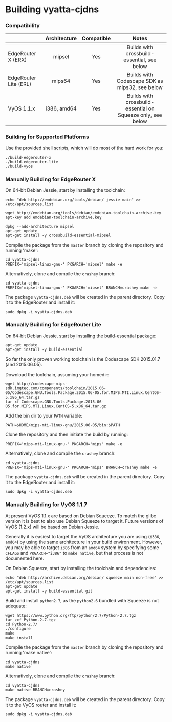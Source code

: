 # Building vyatta-cjdns

### Compatibility

|                       | Architecture | Compatible |                      Notes                                    |
|-----------------------|:------------:|:----------:|:-------------------------------------------------------------:|
|    EdgeRouter X (ERX) |    mipsel    |     Yes    | Builds with crossbuild-essential, see below                   |
| EdgeRouter Lite (ERL) |    mips64    |     Yes    | Builds with Codescape SDK as mips32, see below                |
|       VyOS 1.1.x      | i386, amd64  |     Yes    | Builds with crossbuild-essential on Squeeze only, see below   |

### Building for Supported Platforms

Use the provided shell scripts, which will do most of the hard work for you:
```
./build-edgerouter-x
./build-edgerouter-lite
./build-vyos
```

### Manually Building for EdgeRouter X

On 64-bit Debian Jessie, start by installing the toolchain:
```
echo "deb http://emdebian.org/tools/debian/ jessie main" >> /etc/apt/sources.list

wget http://emdebian.org/tools/debian/emdebian-toolchain-archive.key
apt-key add emdebian-toolchain-archive.key

dpkg --add-architecture mipsel
apt-get update
apt-get install -y crossbuild-essential-mipsel
```
Compile the package from the `master` branch by cloning the repository and running 'make':
```
cd vyatta-cjdns
PREFIX='mipsel-linux-gnu-' PKGARCH='mipsel' make -e
```
Alternatively, clone and compile the `crashey` branch:
```
cd vyatta-cjdns
PREFIX='mipsel-linux-gnu-' PKGARCH='mipsel' BRANCH=crashey make -e
```
The package `vyatta-cjdns.deb` will be created in the parent directory. Copy it to the EdgeRouter and install it:
```
sudo dpkg -i vyatta-cjdns.deb
```

### Manually Building for EdgeRouter Lite

On 64-bit Debian Jessie, start by installing the build-essential package:
```
apt-get update
apt-get install -y build-essential
```
So far the only proven working toolchain is the Codescape SDK 2015.01.7 (and 2015.06.05).

Download the toolchain, assuming your homedir:
```
wget http://codescape-mips-sdk.imgtec.com/components/toolchain/2015.06-05/Codescape.GNU.Tools.Package.2015.06-05.for.MIPS.MTI.Linux.CentOS-5.x86_64.tar.gz
tar xf Codescape.GNU.Tools.Package.2015.06-05.for.MIPS.MTI.Linux.CentOS-5.x86_64.tar.gz
```
Add the bin dir to your `PATH` variable:
```
PATH=$HOME/mips-mti-linux-gnu/2015.06-05/bin:$PATH
```
Clone the repository and then initiate the build by running:
```
PREFIX='mips-mti-linux-gnu-' PKGARCH='mips' make -e
```
Alternatively, clone and compile the `crashey` branch:
```
cd vyatta-cjdns
PREFIX='mips-mti-linux-gnu-' PKGARCH='mips' BRANCH=crashey make -e
```
The package `vyatta-cjdns.deb` will be created in the parent directory. Copy it to the EdgeRouter and install it:
```
sudo dpkg -i vyatta-cjdns.deb
```

### Manually Building for VyOS 1.1.7

At present VyOS 1.1.x are based on Debian Squeeze. To match the glibc version it is best to also use Debian Squeeze to target it. Future versions of VyOS (1.2.x) will be based on Debian Jessie.

Generally it is easiest to target the VyOS architecture you are using (`i386`, `amd64`) by using the same architecture in your build environment. However, you may be able to target `i386` from an `amd64` system by specifying some `CFLAGS` and `PKGARCH="i386"` to `make native`, but that process is not documented here.

On Debian Squeeze, start by installing the toolchain and dependencies:
```
echo "deb http://archive.debian.org/debian/ squeeze main non-free" >> /etc/apt/sources.list
apt-get update
apt-get install -y build-essential git
```
Build and install `python2.7`, as the `python2.6` bundled with Squeeze is not adequate:
```
wget https://www.python.org/ftp/python/2.7/Python-2.7.tgz
tar zxf Python-2.7.tgz
cd Python-2.7/
./configure
make
make install
```
Compile the package from the `master` branch by cloning the repository and running 'make native':
```
cd vyatta-cjdns
make native
```
Alternatively, clone and compile the `crashey` branch:
```
cd vyatta-cjdns
make native BRANCH=crashey
```
The package `vyatta-cjdns.deb` will be created in the parent directory. Copy it to the VyOS router and install it:
```
sudo dpkg -i vyatta-cjdns.deb
```
